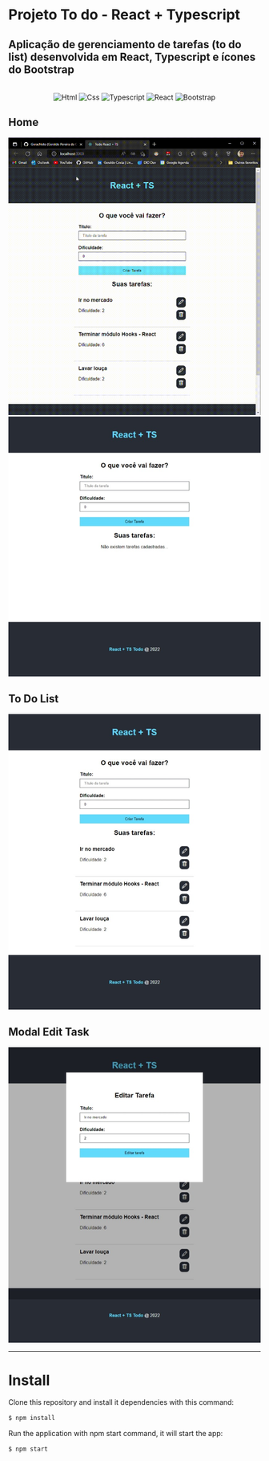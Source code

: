 # Projeto To do - React + Typescript

## Aplicação de gerenciamento de tarefas (to do list) desenvolvida em React, Typescript e ícones do Bootstrap

<div align="center" style="display: inline_block"><br>
  <img src="https://www.vectorlogo.zone/logos/w3_html5/w3_html5-icon.svg" alt="Html" title="Html" width="40" height="40"/>
  <img src="https://www.vectorlogo.zone/logos/w3_css/w3_css-icon.svg" alt="Css" title="Css" width="40" height="40"/>
  <img src="https://www.vectorlogo.zone/logos/typescriptlang/typescriptlang-icon.svg" alt="Typescript" title="Typescript" width="40" height="40"/>
  <img src="https://www.vectorlogo.zone/logos/reactjs/reactjs-icon.svg" alt="React" title="React" width="40" height="40"/>
  <img src="https://cdn.worldvectorlogo.com/logos/bootstrap-5-1.svg" alt="Bootstrap" title="Bootstrap" width="40" height="40"/>
</div>

## Home

<img src="public/todo.gif" />

<img src="public/todohome.jpeg" />

## To Do List

<img src="public/todolist.jpeg" />

## Modal Edit Task

<img src="public/todomodal.jpeg" />

<hr>

# Install

Clone this repository and install it dependencies with this command:
```sh
$ npm install
```
Run the application with npm start command, it will start the app:
```sh
$ npm start
```

